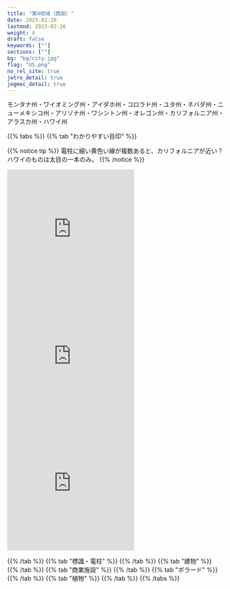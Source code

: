 ```yaml
---
title: "第4地域（西部）"
date: 2023-02-26
lastmod: 2023-02-26
weight: 4
draft: false
keywords: [""]
sections: [""]
bg: "bg/city.jpg"
flag: "US.png"
no_rel_site: true
jetro_detail: true
jogmec_detail: true
---
```



<div class="main-desciption country-description">
モンタナ州・ワイオミング州・アイダホ州・コロラド州・ユタ州・ネバダ州・ニューメキシコ州・アリゾナ州・ワシントン州・オレゴン州・カリフォルニア州・アラスカ州・ハワイ州
</div>

{{% tabs  %}}
{{% tab "わかりやすい目印" %}}

{{% notice tip %}}
電柱に細い黄色い線が複数あると、カリフォルニアが近い？ハワイのものは太目の一本のみ。
{{% /notice %}}
<div class="googlemap-if">
<iframe src="https://www.google.com/maps/embed?pb=!4v1681037803045!6m8!1m7!1serIOOrw3dwahhnNzsUfIVg!2m2!1d35.99280641119906!2d-119.4828216460244!3f309.21326965045455!4f-13.619805874043195!5f3.325193203789971" width="295" height="295" style="border:0;" allowfullscreen="" loading="lazy" referrerpolicy="no-referrer-when-downgrade"></iframe>
<iframe src="https://www.google.com/maps/embed?pb=!4v1681038037387!6m8!1m7!1sTv9ElSOJJXmr1aZFbNRyjQ!2m2!1d41.31355246244419!2d-122.3119050158389!3f322.95174989513197!4f-6.995125214485171!5f3.304634183020354" width="295" height="295" style="border:0;" allowfullscreen="" loading="lazy" referrerpolicy="no-referrer-when-downgrade"></iframe>
<iframe src="https://www.google.com/maps/embed?pb=!4v1681038118308!6m8!1m7!1sbMNOTp2olB5b_G1vO2ASPw!2m2!1d19.50528356525543!2d-154.9565973197178!3f266.0965244202852!4f-8.874632694484532!5f3.325193203789971" width="295" height="295" style="border:0;" allowfullscreen="" loading="lazy" referrerpolicy="no-referrer-when-downgrade"></iframe>
</div>

{{% /tab %}}
{{% tab "標識・電柱" %}}
{{% /tab %}}
{{% tab "建物" %}}
{{% /tab %}}
{{% tab "商業施設" %}}
{{% /tab %}}
{{% tab "ボラード" %}}
{{% /tab %}}
{{% tab "植物" %}}
{{% /tab %}}
{{% /tabs %}}